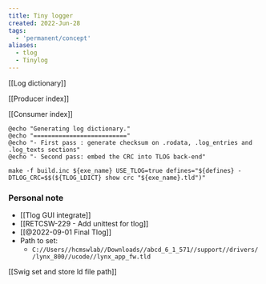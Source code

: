 ```yaml
---
title: Tiny logger
created: 2022-Jun-28
tags:
  - 'permanent/concept'
aliases:
  - tlog
  - Tinylog
---
```


[[Log dictionary]]

[[Producer index]]

[[Consumer index]]


```shell
@echo "Generating log dictionary."
@echo "=========================="
@echo "- First pass : generate checksum on .rodata, .log_entries and .log_texts sections"
@echo "- Second pass: embed the CRC into TLOG back-end"

make -f build.inc ${exe_name} USE_TLOG=true defines="${defines} -DTLOG_CRC=$$(${TLOG_LDICT} show crc "${exe_name}.tld")"
```

### Personal note
- [[Tlog GUI integrate]]
- [[RETCSW-229 - Add unittest for tlog]]
- [[@2022-09-01 Final Tlog]]
- Path to set:
	- `C://Users//hcmswlab//Downloads//abcd_6_1_571//support//drivers//lynx_800//ucode//lynx_app_fw.tld`

[[Swig set and store ld file path]]